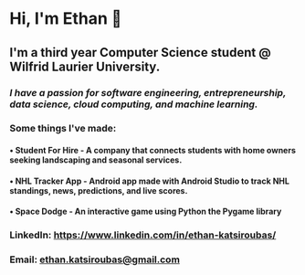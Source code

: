 # **Hi, I'm Ethan** 👋

## **I'm a third year Computer Science student @ Wilfrid Laurier University.**

### _I have a passion for software engineering, entrepreneurship, data science, cloud computing, and machine learning._

### Some things I've made:

#### • Student For Hire - A company that connects students with home owners seeking landscaping and seasonal services.

#### • NHL Tracker App - Android app made with Android Studio to track NHL standings, news, predictions, and live scores.

#### • Space Dodge - An interactive game using Python the Pygame library


### LinkedIn: https://www.linkedin.com/in/ethan-katsiroubas/

### Email: ethan.katsiroubas@gmail.com
